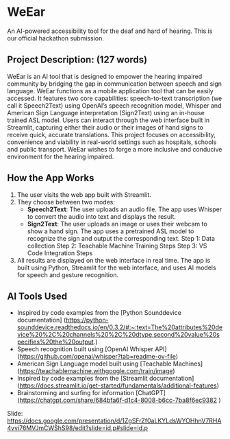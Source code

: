 # WeEar
An AI-powered accessibility tool for the deaf and hard of hearing. This is our official hackathon submission.

## Project Description: (127 words)
WeEar is an AI tool that is designed to empower the hearing impaired community by bridging the gap in communication between speech and sign language. WeEar functions as a mobile application tool that can be easily accessed. It features two core capabilities: speech-to-text transcription (we call it Speech2Text) using OpenAI’s speech recognition model, Whisper and American Sign Language interpretation (Sign2Text) using an in-house trained ASL model. Users can interact through the web interface built in Streamlit, capturing either their audio or their images of hand signs to receive quick, accurate translations. This project focuses on accessibility, convenience and viability in real-world settings such as hospitals, schools and public transport. WeEar wishes to forge a more inclusive and conducive environment for the hearing impaired.

## How the App Works
1. The user visits the web app built with Streamlit.
2. They choose between two modes: 
   - **Speech2Text**: The user uploads an audio file. The app uses Whisper to convert the audio into text and displays the result.
   - **Sign2Text**: The user uploads an image or uses their webcam to show a hand sign. The app uses a pretrained ASL model to recognize the sign and output the corresponding text.
Step 1: Data collection 
Step 2: Teachable Machine Training Steps 
Step 3: VS Code Integration Steps 
3. All results are displayed on the web interface in real time.
The app is built using Python, Streamlit for the web interface, and uses AI models for speech and gesture recognition.

##  AI Tools Used
- Inspired by code examples from the [Python Sounddevice documentation] (https://python-sounddevice.readthedocs.io/en/0.3.2/#:~:text=The%20attributes%20device%20%2C%20channels%20%2C%20dtype,second%20value%20specifies%20the%20output.)
- Speech recognition built using [OpenAI Whisper API] (https://github.com/openai/whisper?tab=readme-ov-file)
- American Sign Language model built using [Teachable Machines] (https://teachablemachine.withgoogle.com/train/image)
- Inspired by code examples from the [Streamlit documentation] (https://docs.streamlit.io/get-started/fundamentals/additional-features)
- Brainstorming and surfing for information [ChatGPT] (https://chatgpt.com/share/684bfa6f-d1c4-8008-b6cc-7ba8f6ec9382 )


Slide: https://docs.google.com/presentation/d/1ZgSFrZf0aLKYLdsWYOHhnV7RHA4vvi76MVJmCWShS98/edit?slide=id.p#slide=id.p